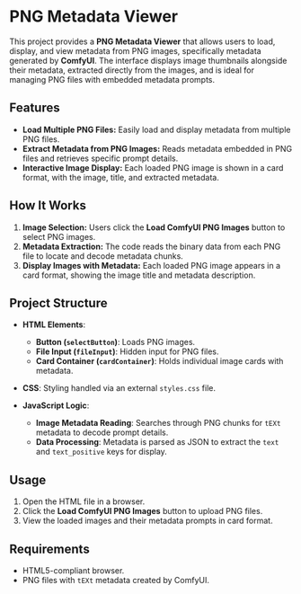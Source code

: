 # PNG Metadata Viewer

This project provides a **PNG Metadata Viewer** that allows users to load, display, and view metadata from PNG images, specifically metadata generated by **ComfyUI**. The interface displays image thumbnails alongside their metadata, extracted directly from the images, and is ideal for managing PNG files with embedded metadata prompts.

## Features

- **Load Multiple PNG Files:** Easily load and display metadata from multiple PNG files.
- **Extract Metadata from PNG Images:** Reads metadata embedded in PNG files and retrieves specific prompt details.
- **Interactive Image Display:** Each loaded PNG image is shown in a card format, with the image, title, and extracted metadata.

## How It Works

1. **Image Selection:** Users click the **Load ComfyUI PNG Images** button to select PNG images.
2. **Metadata Extraction:** The code reads the binary data from each PNG file to locate and decode metadata chunks.
3. **Display Images with Metadata:** Each loaded PNG image appears in a card format, showing the image title and metadata description.

## Project Structure

- **HTML Elements**:
  - **Button (`selectButton`)**: Loads PNG images.
  - **File Input (`fileInput`)**: Hidden input for PNG files.
  - **Card Container (`cardContainer`)**: Holds individual image cards with metadata.
- **CSS**: Styling handled via an external `styles.css` file.

- **JavaScript Logic**:
  - **Image Metadata Reading**: Searches through PNG chunks for `tEXt` metadata to decode prompt details.
  - **Data Processing**: Metadata is parsed as JSON to extract the `text` and `text_positive` keys for display.

## Usage

1. Open the HTML file in a browser.
2. Click the **Load ComfyUI PNG Images** button to upload PNG files.
3. View the loaded images and their metadata prompts in card format.

## Requirements

- HTML5-compliant browser.
- PNG files with `tEXt` metadata created by ComfyUI.
